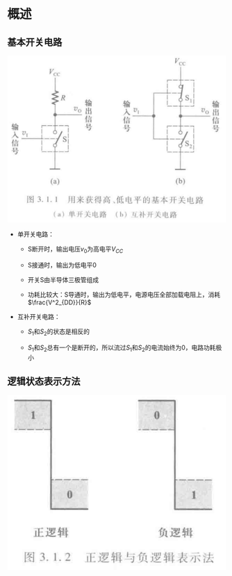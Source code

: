 # 概述

## 基本开关电路

![Alt text](image-24.png)

- 单开关电路：
    - S断开时，输出电压$v_0$为高电平$V_{CC}$
    
    - S接通时，输出为低电平0

    - 开关S由半导体三极管组成

    - 功耗比较大：S导通时，输出为低电平，电源电压全部加载电阻上，消耗$\frac{V^2_{DD}}{R}$

- 互补开关电路：
    - $S_1$和$S_2$的状态是相反的

    - $S_1$和$S_2$总有一个是断开的，所以流过$S_1$和$S_2$的电流始终为0，电路功耗极小

## 逻辑状态表示方法

![Alt text](image-25.png)

